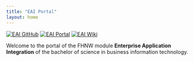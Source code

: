 ```yaml
---
title: "EAI Portal"
layout: home
---
```


[![EAI GitHub](https://img.shields.io/badge/EAI-GitHub-lightgrey.svg?longCache=true)](https://github.com/enterprise-application-integration)
[![EAI Portal](https://img.shields.io/badge/EAI-Portal-brightgreen.svg?longCache=true)](https://enterprise-application-integration.github.io)
[![EAI Wiki](https://img.shields.io/badge/EAI-Wiki-yellow.svg?longCache=true)](https://github.com/enterprise-application-integration/enterprise-application-integration.github.io/wiki)


Welcome to the portal of the FHNW module **Enterprise Application Integration** of the bachelor of science in business information technology.
